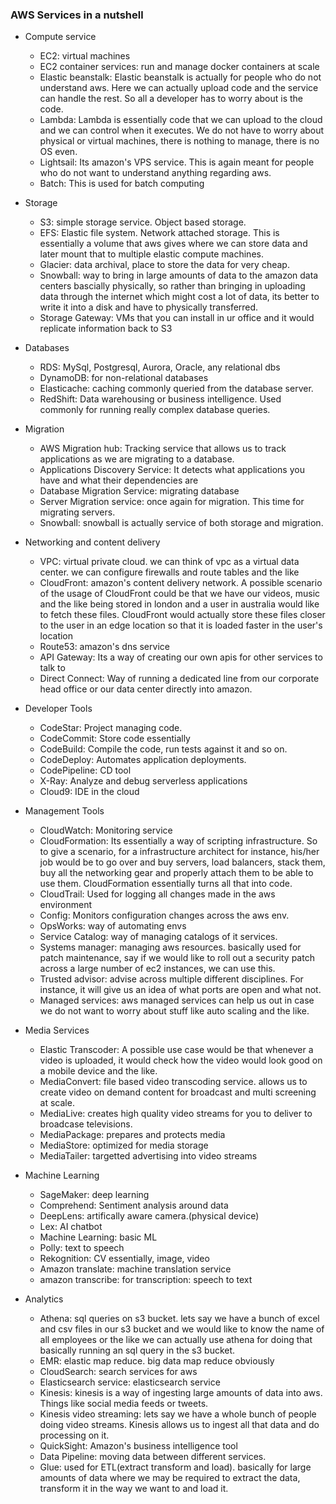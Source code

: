 ### AWS Services in a nutshell

- Compute service
    - EC2: virtual machines
    - EC2 container services: run and manage docker containers at scale
    - Elastic beanstalk: Elastic beanstalk is actually for people who do not understand aws. Here we can actually upload code and the service can handle the rest. So all a developer has to worry about is the code.
    - Lambda: Lambda is essentially code that we can upload to the cloud and we can control when it executes. We do not have to worry about physical or virtual machines, there is nothing to manage, there is no OS even.
    - Lightsail: Its amazon's VPS service. This is again meant for people who do not want to understand anything regarding aws. 
    - Batch: This is used for batch computing

- Storage
    - S3: simple storage service. Object based storage.
    - EFS: Elastic file system. Network attached storage. This is essentially a volume that aws gives where we can store data and later mount that to multiple elastic compute machines.
    - Glacier: data archival, place to store the data for very cheap.
    - Snowball: way to bring in large amounts of data to the amazon data centers bascially physically, so rather than bringing in uploading data through the internet which might cost a lot of data, its better to write it into a disk and have to physically transferred. 
    - Storage Gateway: VMs that you can install in ur office and it would replicate information back to S3
   
- Databases
    - RDS: MySql, Postgresql, Aurora, Oracle, any relational dbs
    - DynamoDB: for non-relational databases
    - Elasticache: caching commonly queried from the database server. 
    - RedShift: Data warehousing or business intelligence. Used commonly for running really complex database queries.

- Migration
    - AWS Migration hub: Tracking service that allows us to track applications as we are migrating to a database.
    - Applications Discovery Service: It detects what applications you have and what their dependencies are
    - Database Migration Service: migrating database
    - Server Migration service: once again for migration. This time for migrating servers.
    - Snowball: snowball is actually service of both storage and migration.

- Networking and content delivery
    - VPC: virtual private cloud. we can think of vpc as a virtual data center. we can configure firewalls and route tables and the like
    - CloudFront: amazon's content delivery network. A possible scenario of the usage of CloudFront could be that we have our videos, music and the like being stored in london and a user in australia would like to fetch these files. CloudFront would actually store these files closer to the user in an edge location so that it is loaded faster in the user's location
    - Route53: amazon's dns service
    - API Gateway: Its a way of creating our own apis for other services to talk to
    - Direct Connect: Way of running a dedicated line from our corporate head office or our data center directly into amazon. 

- Developer Tools
    - CodeStar: Project managing code.
    - CodeCommit: Store code essentially
    - CodeBuild: Compile the code, run tests against it and so on.
    - CodeDeploy: Automates application deployments.
    - CodePipeline: CD tool
    - X-Ray: Analyze and debug serverless applications
    - Cloud9: IDE in the cloud

- Management Tools
    - CloudWatch: Monitoring service
    - CloudFormation: Its essentially a way of scripting infrastructure. So to give a scenario, for a infrastructure architect for instance, his/her job would be to go over and buy servers, load balancers, stack them, buy all the networking gear and properly attach them to be able to use them. CloudFormation essentially turns all that into code. 
    - CloudTrail: Used for logging all changes made in the aws environment 
    - Config: Monitors configuration changes across the aws env.
    - OpsWorks: way of automating envs
    - Service Catalog: way of managing catalogs of it services.
    - Systems manager: managing aws resources. basically used for patch maintenance, say if we would like to roll out a security patch across a large number of ec2 instances, we can use this.
    - Trusted advisor: advise across multiple different disciplines. For instance, it will give us an idea of what ports are open and what not. 
    - Managed services: aws managed services can help us out in case we do not want to worry about stuff like auto scaling and the like.

- Media Services
    - Elastic Transcoder: A possible use case would be that whenever a video is uploaded, it would check how the video would look good on a mobile device and the like.
    - MediaConvert: file based video transcoding service. allows us to create video on demand content for broadcast and multi screening at scale.
    - MediaLive: creates high quality video streams for you to deliver to broadcase televisions. 
    - MediaPackage: prepares and protects media
    - MediaStore: optimized for media storage
    - MediaTailer: targetted advertising into video streams

- Machine Learning
    - SageMaker: deep learning
    - Comprehend: Sentiment analysis around data
    - DeepLens: artifically aware camera.(physical device)
    - Lex: AI chatbot
    - Machine Learning: basic ML
    - Polly: text to speech
    - Rekognition: CV essentially, image, video
    - Amazon translate: machine translation service
    - amazon transcribe: for transcription: speech to text

- Analytics
    - Athena: sql queries on s3 bucket. lets say we have a bunch of excel and csv files in our s3 bucket and we would like to know the name of all employees or the like we can actually use athena for doing that basically running an sql query in the s3 bucket.
    - EMR: elastic map reduce. big data map reduce obviously
    - CloudSearch: search services for aws
    - Elasticsearch service: elasticsearch service
    - Kinesis: kinesis is a way of ingesting large amounts of data into aws. Things like social media feeds or tweets.
    - Kinesis video streaming: lets say we have a whole bunch of people doing video streams. Kinesis allows us to ingest all that data and do processing on it.
    - QuickSight: Amazon's business intelligence tool
    - Data Pipeline: moving data between different services. 
    - Glue: used for ETL(extract transform and load). basically for large amounts of data where we may be required to extract the data, transform it in the way we want to and load it.

